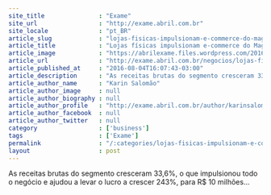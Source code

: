 ```yaml
---
site_title               : "Exame"
site_url                 : "http://exame.abril.com.br"
site_locale              : "pt_BR"
article_slug             : "lojas-fisicas-impulsionam-e-commerce-do-magazine-luiza"
article_title            : "Lojas físicas impulsionam e-commerce do Magazine Luiza"
article_image            : "https://abrilexame.files.wordpress.com/2016/09/size_960_16_9_magazine361.jpg?quality=70&strip=all&w=960"
article_url              : "http://exame.abril.com.br/negocios/lojas-fisicas-impulsionam-e-commerce-do-magazine-luiza/"
article_published_at     : "2016-08-04T16:07:43-03:00"
article_description      : "As receitas brutas do segmento cresceram 33,6%, o que impulsionou todo o negócio e ajudou a levar o lucro a crescer 243%, para R$ 10 milhões..."
article_author_name      : "Karin Salomão"
article_author_image     : null
article_author_biography : null
article_author_profile   : "http://exame.abril.com.br/author/karinsalomaoexame/"
article_author_facebook  : null
article_author_twitter   : null
category                 : ['business']
tags                     : ['Exame']
permalink                : "/:categories/lojas-fisicas-impulsionam-e-commerce-do-magazine-luiza/"
layout                   : post
---
```


As receitas brutas do segmento cresceram 33,6%, o que impulsionou todo o negócio e ajudou a levar o lucro a crescer 243%, para R$ 10 milhões...
